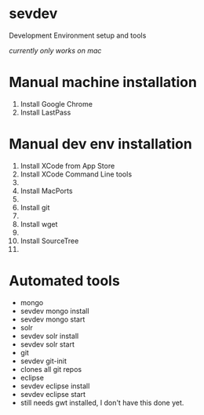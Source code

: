 sevdev
======

Development Environment setup and tools

_currently only works on mac_

Manual machine installation
====
1. Install Google Chrome
 1. Install LastPass

Manual dev env installation
====
1. Install XCode from App Store
2. Install XCode Command Line tools
 1.
3. Install MacPorts
 1. 
4. Install git
 1.
5. Install wget
 1. 
6. Install SourceTree
 1. 


Automated tools
=====

* mongo
 * sevdev mongo install
 * sevdev mongo start
* solr
 * sevdev solr install
 * sevdev solr start
* git
 * sevdev git-init
  * clones all git repos
* eclipse
 * sevdev eclipse install
 * sevdev eclipse start
  * still needs gwt installed, I don't have this done yet.
